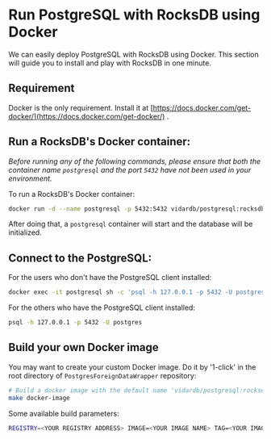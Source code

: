 # Run PostgreSQL with RocksDB using Docker

We can easily deploy PostgreSQL with RocksDB using Docker. This section will guide you to install and play with RocksDB in one minute.

## Requirement

Docker is the only requirement. Install it at [https://docs.docker.com/get-docker/](https://docs.docker.com/get-docker/) .

## Run a RocksDB's Docker container:

*Before running any of the following commands, please ensure that both the container name `postgresql` and the port `5432` have not been used in your environment.*

To run a RocksDB's Docker container:

```sh
docker run -d --name postgresql -p 5432:5432 vidardb/postgresql:rocksdb-6.11.4
```

After doing that, a `postgresql` container will start and the database will be initialized.

## Connect to the PostgreSQL:

For the users who don't have the PostgreSQL client installed:

```sh
docker exec -it postgresql sh -c 'psql -h 127.0.0.1 -p 5432 -U postgres'
```

For the others who have the PostgreSQL client installed:

```sh
psql -h 127.0.0.1 -p 5432 -U postgres
```

## Build your own Docker image

You may want to create your custom Docker image. Do it by '1-click' in the root directory of `PostgresForeignDataWrapper` repository:

```sh
# Build a docker image with the default name 'vidardb/postgresql:rocksdb-6.11.4'
make docker-image
```

Some available build parameters:

```sh
REGISTRY=<YOUR REGISTRY ADDRESS> IMAGE=<YOUR IMAGE NAME> TAG=<YOUR IMAGE TAG> make docker-image 
```
